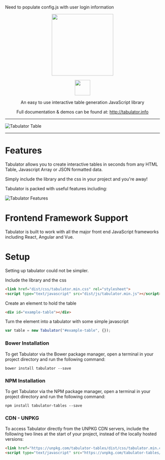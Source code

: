 Need to populate config.js with user login information

<p align="center">
  <img height="200" src="http://tabulator.info/images/logos/t_hollow.png">
</p>

<p align="center">
	<img height="50" src="http://tabulator.info/images/tabulator.png">
</p>

<p align="center">
An easy to use interactive table generation JavaScript library
</p>

<p align="center">
Full documentation & demos can be found at:  <a href="http://tabulator.info">http://tabulator.info</a>
</p>

***
![Tabulator Table](http://tabulator.info/images/tabulator_table.jpg)
***


Features
================================
Tabulator allows you to create interactive tables in seconds from any HTML Table, Javascript Array or JSON formatted data.

Simply include the library and the css in your project and you're away!

Tabulator is packed with useful features including:

![Tabulator Features](http://olifolkerd.github.io/tabulator/images/featurelist_share.png)


Frontend Framework Support
================================
Tabulator is built to work with all the major front end JavaScript frameworks including React, Angular and Vue.


Setup
================================
Setting up tabulator could not be simpler.

Include the library and the css
```html
<link href="dist/css/tabulator.min.css" rel="stylesheet">
<script type="text/javascript" src="dist/js/tabulator.min.js"></script>
```

Create an element to hold the table
```html
<div id="example-table"></div>
```

Turn the element into a tabulator with some simple javascript
```js
var table = new Tabulator("#example-table", {});
```


### Bower Installation
To get Tabulator via the Bower package manager, open a terminal in your project directory and run the following command:
```
bower install tabulator --save
```

### NPM Installation
To get Tabulator via the NPM package manager, open a terminal in your project directory and run the following command:
```
npm install tabulator-tables --save
```

### CDN - UNPKG
To access Tabulator directly from the UNPKG CDN servers, include the following two lines at the start of your project, instead of the locally hosted versions:
```html
<link href="https://unpkg.com/tabulator-tables/dist/css/tabulator.min.css" rel="stylesheet">
<script type="text/javascript" src="https://unpkg.com/tabulator-tables/dist/js/tabulator.min.js"></script>
```
